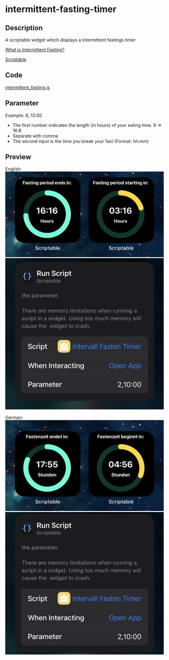 # intermittent-fasting-timer


## Description
A scriptable widget which displays a intermittent fastings timer

[What is Intermittent Fasting?](https://en.wikipedia.org/wiki/Intermittent_fasting) 

[Scriptable](https://scriptable.app)


## Code
[intermittent_fasting.js](https://github.com/getlabs/intermittent-fasting-timer/blob/main/intermittent_fasting.js)

## Parameter

Example: 8, 13:00

- The first number indicates the length (in hours) of your eating time. 8 => 16:8
- Separate with comma
- The second input is the time you break your fast (Format: hh:mm)


## Preview

English:
![Preview image (english)](https://github.com/getlabs/intermittent-fasting-timer/blob/main/preview_en.jpg?raw=true)
![Parameter image (english)](https://github.com/getlabs/intermittent-fasting-timer/blob/main/parameter_en.jpg?raw=true)

German:
![Preview image (german)](https://github.com/getlabs/intermittent-fasting-timer/blob/main/preview.jpg?raw=true)
![Parameter image (german)](https://github.com/getlabs/intermittent-fasting-timer/blob/main/parameter.jpg?raw=true)
